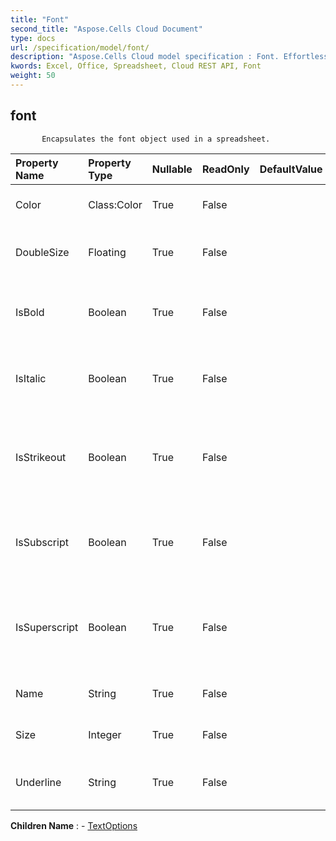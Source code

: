 ```yaml
---
title: "Font"
second_title: "Aspose.Cells Cloud Document"
type: docs
url: /specification/model/font/
description: "Aspose.Cells Cloud model specification : Font. Effortlessly handle Excel and other spreadsheet documents with features like opening, generating, editing, splitting, merging, comparing, and converting."
kwords: Excel, Office, Spreadsheet, Cloud REST API, Font
weight: 50
---
```


## **font**

           Encapsulates the font object used in a spreadsheet.            

| Property Name | Property Type | Nullable |  ReadOnly | DefaultValue | Description | 
| :- | :- | :- |:- |  :- | :- |
| Color | Class:Color | True |  False |  | Gets or sets the  of the font.  |  
| DoubleSize | Floating | True |  False |  | Gets and sets the double size of the font.  |  
| IsBold | Boolean | True |  False |  | Gets or sets a value indicating whether the font is bold.  |  
| IsItalic | Boolean | True |  False |  | Gets or sets a value indicating whether the font is italic.  |  
| IsStrikeout | Boolean | True |  False |  | Gets or sets a value indicating whether the font is single strikeout.  |  
| IsSubscript | Boolean | True |  False |  | Gets or sets a value indicating whether the font is subscript.  |  
| IsSuperscript | Boolean | True |  False |  | Gets or sets a value indicating whether the font is super script.  |  
| Name | String | True |  False |  | Gets  or sets the name of the .  |  
| Size | Integer | True |  False |  | Gets or sets the size of the font.  |  
| Underline | String | True |  False |  | Gets or sets the font underline type.  |  

**Children Name** : 
	-  [TextOptions](textoptions) 
